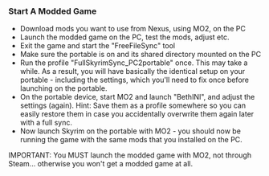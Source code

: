 ### Start A Modded Game

* Download mods you want to use from Nexus, using MO2, on the PC
* Launch the modded game on the PC, test the mods, adjust etc.
* Exit the game and start the "FreeFileSync" tool
* Make sure the portable is on and its shared directory mounted on the PC
* Run the profile "FullSkyrimSync_PC2portable" once. This may take a while. As a result, you will have basically the identical setup on your portable - including the settings, which you'll need to fix once before launching on the portable.
* On the portable device, start MO2 and launch "BethINI", and adjust the settings (again). Hint: Save them as a profile somewhere so you can easily restore them in case you accidentally overwrite them again later with a full sync.
* Now launch Skyrim on the portable with MO2 - you should now be running the game with the same mods that you installed on the PC.

IMPORTANT: You MUST launch the modded game with MO2, not through Steam... otherwise you won't get a modded game at all.

